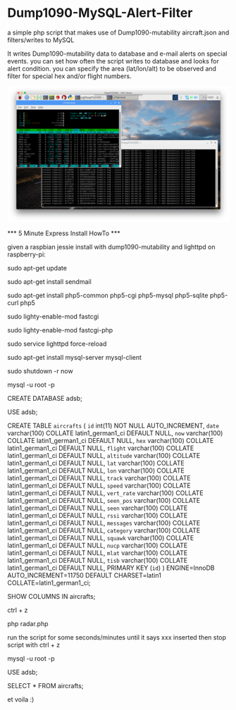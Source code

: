 # Dump1090-MySQL-Alert-Filter
a simple php script that makes use of Dump1090-mutability aircraft.json and filters/writes to MySQL

It writes Dump1090-mutability data to database and e-mail alerts on special events. you can set how often the script writes to database and looks for alert condition. you can specify the area (lat/lon/alt) to be observed and filter for special hex and/or flight numbers.

![Alt text](screen.png?raw=true "Script running on RaspberryPi")

*** 5 Minute Express Install HowTo ***

given a raspbian jessie install with dump1090-mutability and lighttpd on raspberry-pi:

sudo apt-get update

sudo apt-get install sendmail

sudo apt-get install php5-common php5-cgi php5-mysql php5-sqlite php5-curl php5

sudo lighty-enable-mod fastcgi

sudo lighty-enable-mod fastcgi-php

sudo service lighttpd force-reload

sudo apt-get install mysql-server mysql-client

sudo shutdown -r now

mysql -u root -p

CREATE DATABASE adsb;

USE adsb;

CREATE TABLE `aircrafts` (
  `id` int(11) NOT NULL AUTO_INCREMENT,
  `date` varchar(100) COLLATE latin1_german1_ci DEFAULT NULL,
  `now` varchar(100) COLLATE latin1_german1_ci DEFAULT NULL,
  `hex` varchar(100) COLLATE latin1_german1_ci DEFAULT NULL,
  `flight` varchar(100) COLLATE latin1_german1_ci DEFAULT NULL,
  `altitude` varchar(100) COLLATE latin1_german1_ci DEFAULT NULL,
  `lat` varchar(100) COLLATE latin1_german1_ci DEFAULT NULL,
  `lon` varchar(100) COLLATE latin1_german1_ci DEFAULT NULL,
  `track` varchar(100) COLLATE latin1_german1_ci DEFAULT NULL,
  `speed` varchar(100) COLLATE latin1_german1_ci DEFAULT NULL,
  `vert_rate` varchar(100) COLLATE latin1_german1_ci DEFAULT NULL,
  `seen_pos` varchar(100) COLLATE latin1_german1_ci DEFAULT NULL,
  `seen` varchar(100) COLLATE latin1_german1_ci DEFAULT NULL,
  `rssi` varchar(100) COLLATE latin1_german1_ci DEFAULT NULL,
  `messages` varchar(100) COLLATE latin1_german1_ci DEFAULT NULL,
  `category` varchar(100) COLLATE latin1_german1_ci DEFAULT NULL,
  `squawk` varchar(100) COLLATE latin1_german1_ci DEFAULT NULL,
  `nucp` varchar(100) COLLATE latin1_german1_ci DEFAULT NULL,
  `mlat` varchar(100) COLLATE latin1_german1_ci DEFAULT NULL,
  `tisb` varchar(100) COLLATE latin1_german1_ci DEFAULT NULL,
  PRIMARY KEY (`id`)
) ENGINE=InnoDB AUTO_INCREMENT=11750 DEFAULT CHARSET=latin1 COLLATE=latin1_german1_ci;

SHOW COLUMNS IN aircrafts;

ctrl + z

php radar.php

run the script for some seconds/minutes until it says xxx inserted then stop script with ctrl + z

mysql -u root -p

USE adsb;

SELECT * FROM aircrafts;

et voila :)
